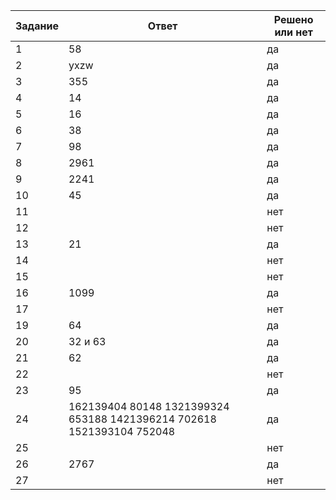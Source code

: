 | Задание | Ответ | Решено или нет |
| ------ | ------ | ------|
| 1 | 58 | да |
| 2 | yxzw | да |
| 3 |355  |  да|
| 4 | 14 | да |
| 5 | 16 | да |
| 6 | 38 | да |
| 7 | 98 | да |
| 8 | 2961 | да |
| 9 | 2241 | да |
| 10 | 45 | да |
| 11 |  | нет |
| 12 |  | нет |
| 13 | 21 | да |
| 14 |  | нет |
| 15 |  | нет |
| 16 | 1099 | да |
| 17 |  | нет |
| 19 | 64 | да |
| 20 | 32 и 63 | да |
| 21 | 62 | да |
| 22 |  | нет |
| 23 | 95 | да |
| 24 | 162139404 80148 1321399324 653188 1421396214 702618 1521393104 752048 | да |
| 25 |  | нет |
| 26 | 2767 | да |
| 27 |  | нет |


